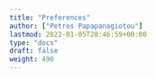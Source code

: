 ```yaml
---
title: "Preferences"
author: ["Petros Papapanagiotou"]
lastmod: 2022-01-05T20:46:59+00:00
type: "docs"
draft: false
weight: 490
---
```

